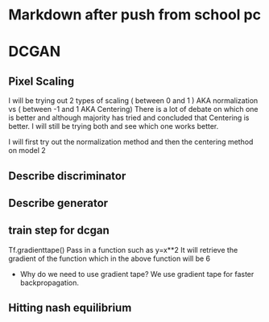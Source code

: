 # Markdown after push from school pc

# DCGAN

## Pixel Scaling 

 I will be trying out 2 types of scaling ( between 0 and 1 ) AKA normalization vs ( between -1 and 1  AKA Centering)  There is a lot of debate on which one is better and although majority has tried and concluded that Centering is better.  I will still be trying both and see which one works better.

I will first try out the normalization method and then the centering method on model 2


## Describe discriminator

## Describe generator

## train step for dcgan

Tf.gradienttape() 
Pass in a function such as y=x**2 
It will retrieve the gradient of the function which in the above function will be 6

- Why do we need to use gradient tape?
We use gradient tape for faster backpropagation. 

## Hitting nash equilibrium

